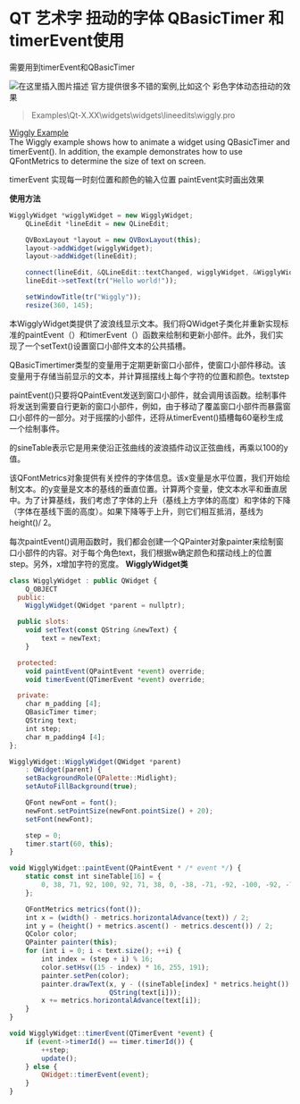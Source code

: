# QT 艺术字  扭动的字体    QBasicTimer 和timerEvent使用


需要用到timerEvent和QBasicTimer


![在这里插入图片描述](https://img-blog.csdnimg.cn/20190906143633782.png?x-oss-process=image/watermark,type_ZmFuZ3poZW5naGVpdGk,shadow_10,text_aHR0cHM6Ly9ibG9nLmNzZG4ubmV0L2ExNTAwNTc4NDMyMA==,size_16,color_FFFFFF,t_70)
官方提供很多不错的案例,比如这个
彩色字体动态扭动的效果
> Examples\Qt-X.XX\widgets\widgets\lineedits\wiggly.pro

[Wiggly Example](https://doc.qt.io/qt-5/qtwidgets-widgets-wiggly-example.html)	
The Wiggly example shows how to animate a widget using QBasicTimer and timerEvent(). In addition, the example demonstrates how to use QFontMetrics to determine the size of text on screen.

timerEvent 实现每一时刻位置和颜色的输入位置
paintEvent实时画出效果	

**使用方法**
```javascript
WigglyWidget *wigglyWidget = new WigglyWidget;
    QLineEdit *lineEdit = new QLineEdit;

    QVBoxLayout *layout = new QVBoxLayout(this);
    layout->addWidget(wigglyWidget);
    layout->addWidget(lineEdit);

    connect(lineEdit, &QLineEdit::textChanged, wigglyWidget, &WigglyWidget::setText);
    lineEdit->setText(tr("Hello world!"));

    setWindowTitle(tr("Wiggly"));
    resize(360, 145);
```
本WigglyWidget类提供了波浪线显示文本。我们将QWidget子类化并重新实现标准的paintEvent（）和timerEvent（）函数来绘制和更新小部件。此外，我们实现了一个setText()设置窗口小部件文本的公共插槽。

QBasicTimertimer类型的变量用于定期更新窗口小部件，使窗口小部件移动。该变量用于存储当前显示的文本，并计算摇摆线上每个字符的位置和颜色。textstep

paintEvent()只要将QPaintEvent发送到窗口小部件，就会调用该函数。绘制事件将发送到需要自行更新的窗口小部件，例如，由于移动了覆盖窗口小部件而暴露窗口小部件的一部分。对于摇摆的小部件，还将从timerEvent()插槽每60毫秒生成一个绘制事件。

的sineTable表示它是用来使沿正弦曲线的波浪插件动议正弦曲线，再乘以100的y值。

该QFontMetrics对象提供有关控件的字体信息。该x变量是水平位置，我们开始绘制文本。的y变量是文本的基线的垂直位置。计算两个变量，使文本水平和垂直居中。为了计算基线，我们考虑了字体的上升（基线上方字体的高度）和字体的下降（字体在基线下面的高度）。如果下降等于上升，则它们相互抵消，基线为height()/ 2。

每次paintEvent()调用函数时，我们都会创建一个QPainter对象painter来绘制窗口小部件的内容。对于每个角色text，我们根据w确定颜色和摆动线上的位置step。另外，x增加字符的宽度。
**WigglyWidget类**
```javascript
class WigglyWidget : public QWidget {
    Q_OBJECT
  public:
    WigglyWidget(QWidget *parent = nullptr);

  public slots:
    void setText(const QString &newText) {
        text = newText;
    }

  protected:
    void paintEvent(QPaintEvent *event) override;
    void timerEvent(QTimerEvent *event) override;

  private:
    char m_padding [4];
    QBasicTimer timer;
    QString text;
    int step;
    char m_padding4 [4];
};
```

```javascript
WigglyWidget::WigglyWidget(QWidget *parent)
    : QWidget(parent) {
    setBackgroundRole(QPalette::Midlight);
    setAutoFillBackground(true);

    QFont newFont = font();
    newFont.setPointSize(newFont.pointSize() + 20);
    setFont(newFont);

    step = 0;
    timer.start(60, this);
}

void WigglyWidget::paintEvent(QPaintEvent * /* event */) {
    static const int sineTable[16] = {
        0, 38, 71, 92, 100, 92, 71, 38, 0, -38, -71, -92, -100, -92, -71, -38
    };

    QFontMetrics metrics(font());
    int x = (width() - metrics.horizontalAdvance(text)) / 2;
    int y = (height() + metrics.ascent() - metrics.descent()) / 2;
    QColor color;
    QPainter painter(this);
    for (int i = 0; i < text.size(); ++i) {
        int index = (step + i) % 16;
        color.setHsv((15 - index) * 16, 255, 191);
        painter.setPen(color);
        painter.drawText(x, y - ((sineTable[index] * metrics.height()) / 400),
                         QString(text[i]));
        x += metrics.horizontalAdvance(text[i]);
    }
}

void WigglyWidget::timerEvent(QTimerEvent *event) {
    if (event->timerId() == timer.timerId()) {
        ++step;
        update();
    } else {
        QWidget::timerEvent(event);
    }
}
```

